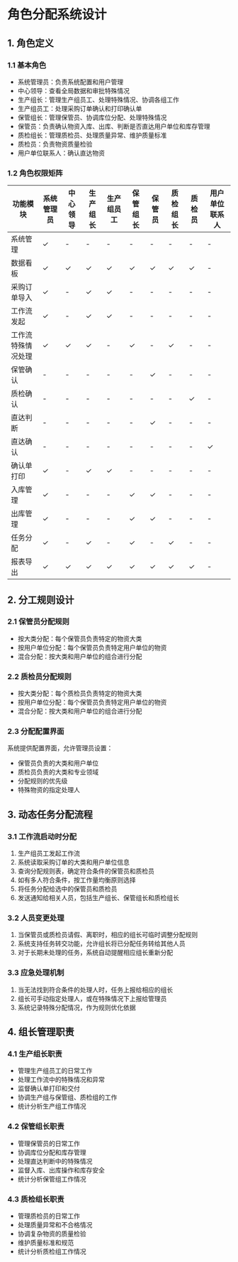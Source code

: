 # 角色分配系统设计

## 1. 角色定义

### 1.1 基本角色
- 系统管理员：负责系统配置和用户管理
- 中心领导：查看全局数据和审批特殊情况
- 生产组长：管理生产组员工、处理特殊情况、协调各组工作
- 生产组员工：处理采购订单确认和打印确认单
- 保管组长：管理保管员、协调库位分配、处理特殊情况
- 保管员：负责确认物资入库、出库、判断是否直达用户单位和库存管理
- 质检组长：管理质检员、处理质量异常、维护质量标准
- 质检员：负责物资质量检验
- 用户单位联系人：确认直达物资

### 1.2 角色权限矩阵

| 功能模块 | 系统管理员 | 中心领导 | 生产组长 | 生产组员工 | 保管组长 | 保管员 | 质检组长 | 质检员 | 用户单位联系人 |
|---------|-----------|---------|-----------|-----------|-----------|--------|-----------|--------|--------------|
| 系统管理 | ✓ | - | - | - | - | - | - | - | - |
| 数据看板 | ✓ | ✓ | ✓ | ✓ | ✓ | ✓ | ✓ | ✓ | - |
| 采购订单导入 | ✓ | - | ✓ | ✓ | - | - | - | - | - |
| 工作流发起 | ✓ | - | ✓ | ✓ | - | - | - | - | - |
| 工作流特殊情况处理 | ✓ | ✓ | ✓ | - | ✓ | - | ✓ | - | - |
| 保管确认 | - | - | - | - | - | ✓ | - | - | - |
| 质检确认 | - | - | - | - | - | - | - | ✓ | - |
| 直达判断 | - | - | - | - | - | ✓ | - | - | - |
| 直达确认 | - | - | - | - | - | - | - | - | ✓ |
| 确认单打印 | ✓ | - | ✓ | ✓ | - | - | - | - | - |
| 入库管理 | ✓ | - | - | - | ✓ | ✓ | - | - | - |
| 出库管理 | ✓ | - | - | - | ✓ | ✓ | - | - | - |
| 任务分配 | ✓ | - | ✓ | - | ✓ | - | ✓ | - | - |
| 报表导出 | ✓ | ✓ | ✓ | ✓ | ✓ | ✓ | ✓ | ✓ | - |

## 2. 分工规则设计

### 2.1 保管员分配规则
- 按大类分配：每个保管员负责特定的物资大类
- 按用户单位分配：每个保管员负责特定用户单位的物资
- 混合分配：按大类和用户单位的组合进行分配

### 2.2 质检员分配规则
- 按大类分配：每个质检员负责特定的物资大类
- 按用户单位分配：每个保管员负责特定用户单位的物资
- 混合分配：按大类和用户单位的组合进行分配


### 2.3 分配配置界面
系统提供配置界面，允许管理员设置：
- 保管员负责的大类和用户单位
- 质检员负责的大类和专业领域
- 分配规则的优先级
- 特殊物资的指定处理人

## 3. 动态任务分配流程

### 3.1 工作流启动时分配
1. 生产组员工发起工作流
2. 系统读取采购订单的大类和用户单位信息
3. 查询分配规则表，确定符合条件的保管员和质检员
4. 如有多人符合条件，按工作量均衡原则选择
5. 将任务分配给选中的保管员和质检员
6. 发送通知给相关人员，包括生产组长、保管组长和质检组长

### 3.2 人员变更处理
1. 当保管员或质检员请假、离职时，相应的组长可临时调整分配规则
2. 系统支持任务转交功能，允许组长将已分配任务转给其他人员
3. 对于长期未处理的任务，系统自动提醒相应组长重新分配

### 3.3 应急处理机制
1. 当无法找到符合条件的处理人时，任务上报给相应的组长
2. 组长可手动指定处理人，或在特殊情况下上报给管理员
3. 系统记录特殊分配情况，作为规则优化依据

## 4. 组长管理职责

### 4.1 生产组长职责
- 管理生产组员工的日常工作
- 处理工作流中的特殊情况和异常
- 监督确认单打印和交付
- 协调生产组与保管组、质检组的工作
- 统计分析生产组工作情况

### 4.2 保管组长职责
- 管理保管员的日常工作
- 协调库位分配和库存管理
- 处理直达判断中的特殊情况
- 监督入库、出库操作和库存安全
- 统计分析保管组工作情况

### 4.3 质检组长职责
- 管理质检员的日常工作
- 处理质量异常和不合格情况
- 协调复杂物资的质量检验
- 维护质量标准和规范
- 统计分析质检组工作情况
